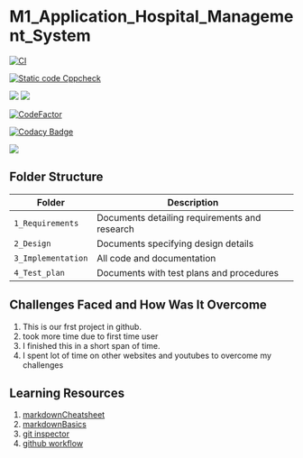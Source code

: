 # M1_Application_Hospital_Management_System

[![CI](https://github.com/AmulojuNaveenKumar/M1_Application_Hospital_Management_System/actions/workflows/main.yml/badge.svg)](https://github.com/AmulojuNaveenKumar/M1_Application_Hospital_Management_System/actions/workflows/main.yml)

[![Static code Cppcheck](https://github.com/AmulojuNaveenKumar/M1_Application_Hospital_Management_System/actions/workflows/c_cpp.yml/badge.svg)](https://github.com/AmulojuNaveenKumar/M1_Application_Hospital_Management_System/actions/workflows/c_cpp.yml)

<img src="https://api.codiga.io/project/30078/score/svg">

<img src="https://api.codiga.io/project/30078/status/svg">

[![CodeFactor](https://www.codefactor.io/repository/github/amulojunaveenkumar/m1_application_hospital_management_system/badge)](https://www.codefactor.io/repository/github/amulojunaveenkumar/m1_application_hospital_management_system)

[![Codacy Badge](https://app.codacy.com/project/badge/Grade/61e4237af5dc4ec098bd164261ab5ce0)](https://www.codacy.com/gh/AmulojuNaveenKumar/M1_Application_Hospital_Management_System/dashboard?utm_source=github.com&amp;utm_medium=referral&amp;utm_content=AmulojuNaveenKumar/M1_Application_Hospital_Management_System&amp;utm_campaign=Badge_Grade)

<img src="https://app.codiga.io/public/project/30078/M1_Application_Hospital_Management_System/dashboard">

## Folder Structure
Folder             | Description
-------------------| -----------------------------------------
`1_Requirements`   | Documents detailing requirements and research
`2_Design`         | Documents specifying design details
`3_Implementation` | All code and documentation
`4_Test_plan`      | Documents with test plans and procedures
   

## Challenges Faced and How Was It Overcome

1. This is our frst project in github.
2. took more time due to first time user
3. I finished this in a short span of time.
4. I spent lot of time on other websites and youtubes to overcome my challenges

## Learning Resources
1. [markdownCheatsheet](https://github.com/adam-p/markdown-here/wiki/Markdown-Cheatsheet)
2. [markdownBasics](https://guides.github.com/features/mastering-markdown/)
3. [git inspector](https://github.com/ejwa/gitinspector.git)
4. [github workflow](https://docs.github.com/en/actions/learn-github-action)

